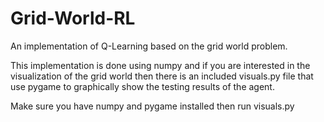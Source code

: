 # Grid-World-RL
An implementation of Q-Learning based on the grid world problem.

This implementation is done using numpy and if you are interested in the visualization of the grid world then there is an included visuals.py file that use pygame to graphically show the testing results of the agent.

Make sure you have numpy and pygame installed then run visuals.py
